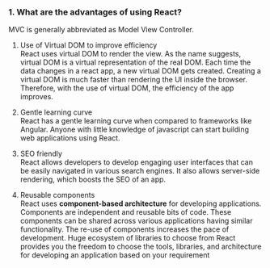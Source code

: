 ### 1. What are the advantages of using React?
MVC is generally abbreviated as Model View Controller.

1. Use of Virtual DOM to improve efficiency       
React uses virtual DOM to render the view. As the name suggests, virtual DOM is a virtual representation of the real DOM. Each time the data changes in a react app, a new virtual DOM gets created. Creating a virtual DOM is much faster than rendering the UI inside the browser. Therefore, with the use of virtual DOM, the efficiency of the app improves.

2. Gentle learning curve        
React has a gentle learning curve when compared to frameworks like Angular. Anyone with little knowledge of javascript can start building web applications using React.

3. SEO friendly     
React allows developers to develop engaging user interfaces that can be easily navigated in various search engines. It also allows server-side rendering, which boosts the SEO of an app.

4. Reusable components      
React uses **component-based architecture** for developing applications. Components are independent and reusable bits of code. These components can be shared across various applications having similar functionality. The re-use of components increases the pace of development.
Huge ecosystem of libraries to choose from
React provides you the freedom to choose the tools, libraries, and architecture for developing an application based on your requirement
